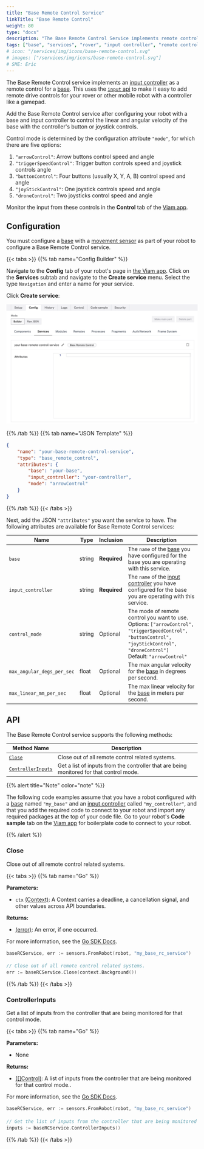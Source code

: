 ```yaml
---
title: "Base Remote Control Service"
linkTitle: "Base Remote Control"
weight: 80
type: "docs"
description: "The Base Remote Control Service implements remote control for a base."
tags: ["base", "services", "rover", "input controller", "remote control"]
# icon: "/services/img/icons/base-remote-control.svg"
# images: ["/services/img/icons/base-remote-control.svg"]
# SME: Eric
---
```


The Base Remote Control service implements an [input controller](/components/input-controller/) as a remote control for a [base](/components/base/).
This uses the [`input` api](/components/input-controller/#api) to make it easy to add remote drive controls for your rover or other mobile robot with a controller like a gamepad.

Add the Base Remote Control service after configuring your robot with a base and input controller to control the linear and angular velocity of the base with the controller's button or joystick controls.

Control mode is determined by the configuration attribute `"mode"`, for which there are five options:

1. `"arrowControl"`: Arrow buttons control speed and angle
2. `"triggerSpeedControl"`: Trigger button controls speed and joystick controls angle
3. `"buttonControl"`: Four buttons (usually X, Y, A, B) control speed and angle
4. `"joyStickControl"`: One joystick controls speed and angle
5. `"droneControl"`: Two joysticks control speed and angle

Monitor the input from these controls in the **Control** tab of the [Viam app](https://app.viam.com).

## Configuration

You must configure a [base](/components/base/) with a [movement sensor](/components/movement-sensor/) as part of your robot to configure a Base Remote Control service.

{{< tabs >}}
{{% tab name="Config Builder" %}}

Navigate to the **Config** tab of your robot's page in [the Viam app](https://app.viam.com).
Click on the **Services** subtab and navigate to the **Create service** menu.
Select the type `Navigation` and enter a name for your service.

Click **Create service**:

![An example configuration for a Base Remote Control service in the Viam app Config Builder.](img/base-rc-ui-config.png)

{{% /tab %}}
{{% tab name="JSON Template" %}}

```json {class="line-numbers linkable-line-numbers"}
{
    "name": "your-base-remote-control-service",
    "type": "base_remote_control",
    "attributes": {
        "base": "your-base",
        "input_controller": "your-controller",
        "mode": "arrowControl"
    }
}
```

{{% /tab %}}
{{< /tabs >}}

Next, add the JSON `"attributes"` you want the service to have.
The following attributes are available for Base Remote Control services:

| Name | Type | Inclusion | Description |
| ---- | ---- | --------- | ----------- |
| `base` | string | **Required** | The `name` of the [base](/components/base/) you have configured for the base you are operating with this service. |
| `input_controller` | string | **Required** | The `name` of the [input controller](/components/input-controller/) you have configured for the base you are operating with this service. |
| `control_mode` | string | Optional | The mode of remote control you want to use. <br> Options: `["arrowControl", "triggerSpeedControl", "buttonControl", "joyStickControl", "droneControl"]` <br> Default: `"arrowControl"` |
| `max_angular_degs_per_sec` | float | Optional | The max angular velocity for the [base](/components/base/) in degrees per second. |
| `max_linear_mm_per_sec` | float | Optional | The max linear velocity for the [base](/components/base/) in meters per second. |

## API

The Base Remote Control service supports the following methods:

Method Name | Description
----------- | -----------
[`Close`](#close) | Close out of all remote control related systems.
[`ControllerInputs`](#controllerinputs) | Get a list of inputs from the controller that are being monitored for that control mode.

{{% alert title="Note" color="note" %}}

The following code examples assume that you have a robot configured with a [base](/components/base/) named `"my_base"` and an [input controller](/components/input-controller/) called `"my_controller"`, and that you add the required code to connect to your robot and import any required packages at the top of your code file.
Go to your robot's **Code sample** tab on the [Viam app](https://app.viam.com) for boilerplate code to connect to your robot.

{{% /alert %}}

### Close

Close out of all remote control related systems.

{{< tabs >}}
{{% tab name="Go" %}}

**Parameters:**

- `ctx` [(Context)](https://pkg.go.dev/context): A Context carries a deadline, a cancellation signal, and other values across API boundaries.

**Returns:**

- [(error)](https://pkg.go.dev/builtin#error): An error, if one occurred.

For more information, see the [Go SDK Docs](https://pkg.go.dev/go.viam.com/rdk/services/baseremotecontrol).

```go {class="line-numbers linkable-line-numbers"}
baseRCService, err := sensors.FromRobot(robot, "my_base_rc_service")

// Close out of all remote control related systems.
err := baseRCService.Close(context.Background())
```

{{% /tab %}}
{{< /tabs >}}

### ControllerInputs

Get a list of inputs from the controller that are being monitored for that control mode.

{{< tabs >}}
{{% tab name="Go" %}}

**Parameters:**

- None

**Returns:**

- [([]Control)](https://python.viam.dev/autoapi/viam/components/input/index.html#viam.components.input.Control): A list of inputs from the controller that are being monitored for that control mode..

For more information, see the [Go SDK Docs](https://pkg.go.dev/go.viam.com/rdk/services/baseremotecontrol).

```go {class="line-numbers linkable-line-numbers"}
baseRCService, err := sensors.FromRobot(robot, "my_base_rc_service")

// Get the list of inputs from the controller that are being monitored for that control mode.
inputs := baseRCService.ControllerInputs()
```

{{% /tab %}}
{{< /tabs >}}
